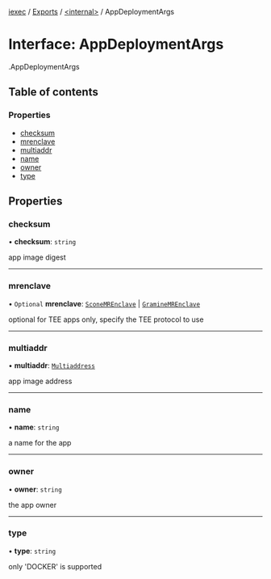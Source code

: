 [iexec](../README.md) / [Exports](../modules.md) / [<internal\>](../modules/internal_.md) / AppDeploymentArgs

# Interface: AppDeploymentArgs

[<internal>](../modules/internal_.md).AppDeploymentArgs

## Table of contents

### Properties

- [checksum](internal_.AppDeploymentArgs.md#checksum)
- [mrenclave](internal_.AppDeploymentArgs.md#mrenclave)
- [multiaddr](internal_.AppDeploymentArgs.md#multiaddr)
- [name](internal_.AppDeploymentArgs.md#name)
- [owner](internal_.AppDeploymentArgs.md#owner)
- [type](internal_.AppDeploymentArgs.md#type)

## Properties

### checksum

• **checksum**: `string`

app image digest

---

### mrenclave

• `Optional` **mrenclave**: [`SconeMREnclave`](internal_.SconeMREnclave.md) \| [`GramineMREnclave`](internal_.GramineMREnclave.md)

optional for TEE apps only, specify the TEE protocol to use

---

### multiaddr

• **multiaddr**: [`Multiaddress`](../modules.md#multiaddress)

app image address

---

### name

• **name**: `string`

a name for the app

---

### owner

• **owner**: `string`

the app owner

---

### type

• **type**: `string`

only 'DOCKER' is supported
